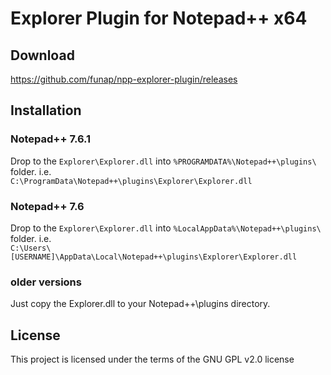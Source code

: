 # Explorer Plugin for Notepad++ x64

## Download
https://github.com/funap/npp-explorer-plugin/releases

## Installation

### Notepad++ 7.6.1
Drop to the `Explorer\Explorer.dll` into `%PROGRAMDATA%\Notepad++\plugins\` folder.
i.e.  
`C:\ProgramData\Notepad++\plugins\Explorer\Explorer.dll`

### Notepad++ 7.6
Drop to the `Explorer\Explorer.dll` into `%LocalAppData%\Notepad++\plugins\` folder.
i.e.  
`C:\Users\[USERNAME]\AppData\Local\Notepad++\plugins\Explorer\Explorer.dll`

### older versions
Just copy the Explorer.dll to your Notepad++\plugins directory.

## License
This project is licensed under the terms of the GNU GPL v2.0 license
